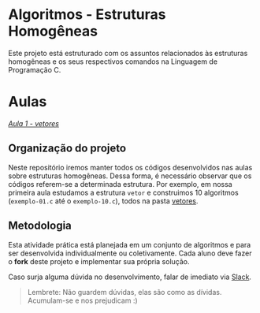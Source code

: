 # Algoritmos - Estruturas Homogêneas

Este projeto está estruturado com os assuntos relacionados às estruturas homogêneas e os seus respectivos comandos na Linguagem de Programação C.

# Aulas

*[Aula 1 - vetores ](https://github.com/ifpb-disciplinas-2021-2/controle-algoritmos-vetores/commit/2dffac47f679897c7314899813395ff8985e96d5)* 

<!-- *[Aula 2 - matrizes ](https://github.com/ifpb-disciplinas-2021-2/controle-algoritmos-vetores/commit/)*  -->

## Organização do projeto

Neste repositório iremos manter todos os códigos desenvolvidos nas aulas sobre estruturas homogêneas. Dessa forma, é necessário observar que os códigos referem-se a determinada estrutura. Por exemplo, em nossa primeira aula estudamos a estrutura `vetor` e construimos 10 algoritmos (`exemplo-01.c` até o `exemplo-10.c`), todos na pasta [vetores](/vetores).

<!-- Na pasta [atividades](/atividades) temos a nossa quarta lista de exercício. Desenvolva, para cada item, um algoritmo correspondente.
Os arquivos devem ser compiláveis (sem problemas para compilar) e atenderem ao solicitado em cada questão.

Na pasta [respostas](/respostas) temos três respostas da nossa segunda lista de exercício. As questões a serem respondidas foram escolhidas pelos alunos em nossa turma no Classroom. Iremos disponibilizar uma  [platlist](/respostas) no youtube com as resolução destas questões. 
Para exemplificar, observe o código desenvolvido na Linguagem C para a questão `e04-4`.

```
#include <stdio.h> 
int main(){    
   
    return 0;
}
``` -->

## Metodologia

Esta atividade prática está planejada em um conjunto de algoritmos e para ser desenvolvida individualmente ou coletivamente. 
Cada aluno deve fazer o __fork__ deste projeto e implementar sua própria solução. 

Caso surja alguma dúvida no desenvolvimento, falar de imediato via [Slack](https://ifpb-20212-algoritmos.slack.com/archives/C03288WFRCK). 

> Lembrete: Não guardem dúvidas, elas são como as dívidas. Acumulam-se e nos prejudicam :)